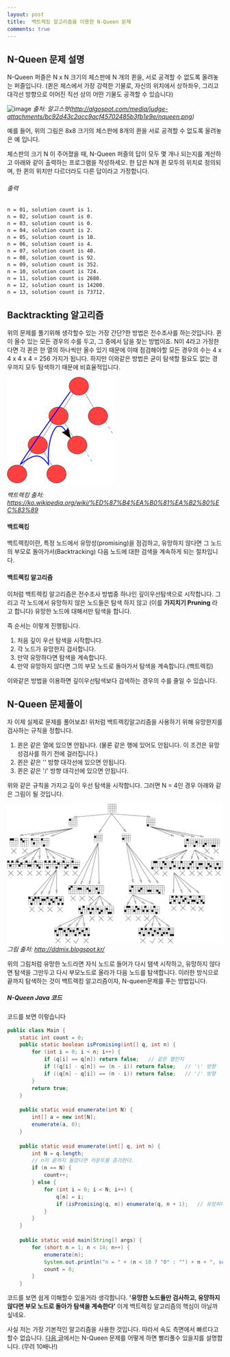 ```yaml
---
layout: post
title:  백트렉킹 알고리즘을 이용한 N-Queen 문제
comments: true
---
```


## N-Queen 문제 설명

N-Queen 퍼즐은 N x N 크기의 체스판에 N 개의 퀸을, 서로 공격할 수 없도록 올려놓는 퍼즐입니다. (퀸은 체스에서 가장 강력한 기물로, 자신의 위치에서 상하좌우, 그리고 대각선 방향으로 이어진 직선 상의 어떤 기물도 공격할 수 있습니다)

![image](http://algospot.com/media/judge-attachments/bc92d43c2acc9acf45702485b3fb1e9e/nqueen.png)
*출처: 알고스팟(http://algospot.com/media/judge-attachments/bc92d43c2acc9acf45702485b3fb1e9e/nqueen.png)*

예를 들어, 위의 그림은 8x8 크기의 체스판에 8개의 퀸을 서로 공격할 수 없도록 올려놓은 예 입니다.

체스판의 크기 N 이 주어졌을 때, N-Queen 퍼즐의 답이 모두 몇 개나 되는지를 계산하고 아래와 같이 출력하는 프로그램을 작성하세오. 한 답은 N개 퀸 모두의 위치로 정의되며, 한 퀸의 위치만 다르더라도 다른 답이라고 가정합니다.


###### 출력

```
n = 01, solution count is 1.
n = 02, solution count is 0.
n = 03, solution count is 0.
n = 04, solution count is 2.
n = 05, solution count is 10.
n = 06, solution count is 4.
n = 07, solution count is 40.
n = 08, solution count is 92.
n = 09, solution count is 352.
n = 10, solution count is 724.
n = 11, solution count is 2680.
n = 12, solution count is 14200.
n = 13, solution count is 73712.
```

## Backtrackting 알고리즘

위의 문제를 풀기위해 생각할수 있는 가장 간단?한 방법은 전수조사를 하는것입니다. 퀸이 올수 있는 모든 경우의 수를 두고, 그 중에서 답을 찾는 방법이죠. N이 4라고 가정한다면 각 퀸은 한 열의 하나씩만 올수 있기 때문에 이때 점검해야할 모든 경우의 수는 4 x 4 x 4 x 4 = 256 가지가 됩니다. 하지만 이와같은 방법은 굳이 탐색할 필요도 없는 경우까지 모두 탐색하기 때문에 비효율적입니다.


![백트렉킹](/assets/img/backtrack.png)

*백트렉킹 출처: https://ko.wikipedia.org/wiki/%ED%87%B4%EA%B0%81%EA%B2%80%EC%83%89*


#### 백트렉킹

백트렉킹이란, 특정 노드에서 유망성(promising)을 점검하고, 유망하지 않다면 그 노드의 부모로 돌아가서(Backtracking) 다음 노드에 대한 검색을 계속하게 되는 절차입니다.

#### 백트렉킹 알고리즘

이처럼 백트렉킹 알고리즘은 전수조사 방법중 하나인 깊이우선탐색으로 시작합니다. 그리고 각 노드에서 유망하지 않은 노드들은 탐색 하지 않고 (이를 **가지치기 Pruning** 라고 합니다) 유망한 노드에 대해서만 탐색을 합니다.

즉 순서는 이렇게 진행됩니다.

1. 처음 깊이 우선 탐색을 시작합니다.
2. 각 노드가 유망한지 검사합니다.
3. 만약 유망하다면 탐색을 계속합니다.
4. 만약 유망하지 않다면 그의  부모 노드로 돌아가서 탐색을 계속합니다.(백트렉킹)

이와같은 방법을 이용하면 깊이우선탐색보다 검색하는 경우의 수를 줄일 수 있습니다.


## N-Queen 문제풀이

자 이제 실제로 문제를 풀어보죠! 
위처럼 백트렉킹알고리즘을 사용하기 위해 유망한지를 검사하는 규칙을 정합니다.

1. 퀸은 같은 열에 있으면 안됩니다. (물론 같은 행에 있어도 안됩니다. 이 조건은 유망성검사를 하기 전에 걸러집니다.)
2. 퀸은 같은 '\' 방향 대각선에 있으면 안됩니다.
3. 퀸은 같은 '/' 방향 대각선에 있으면 안됩니다.

위와 같은 규칙을 가지고 깊이 우선 탐색을 시작합니다. 그러면 N = 4인 경우 아래와 같은 그림이 될 것입니다.

![n-queen](/assets/img/queens4_backtrack.png)
*그림 출처: http://ddmix.blogspot.kr/*

위의 그림처럼 유망한 노드라면 자식 노드로 들어가 다시 탬색 시작하고, 유망하지 않다면 탐색을 그만두고 다시 부모노드로 올라가 다음 노드를 탐색합니다. 이러한 방식으로 끝까지 탐색하는 것이 백트렉킹 알고리즘이자, N-queen문제를 푸는 방법입니다.

##### N-Queen Java 코드

코드를 보면 이렇습니다

```java
public class Main {
    static int count = 0;
    public static boolean isPromising(int[] q, int n) {
        for (int i = 0; i < n; i++) {
            if (q[i] == q[n]) return false;   // 같은 열인지
            if ((q[i] - q[n]) == (n - i)) return false;   // '\' 방향
            if ((q[n] - q[i]) == (n - i)) return false;   // '/' 방향
        }
        return true;
    }

    public static void enumerate(int N) {
        int[] a = new int[N];
        enumerate(a, 0);
    }

    public static void enumerate(int[] q, int n) {
        int N = q.length;
        // n이 끝까지 돌았다면 카운트를 증가한다.
        if (n == N) {
            count++;
        } else {
            for (int i = 0; i < N; i++) {
                q[n] = i;
                if (isPromising(q, n)) enumerate(q, n + 1);   // 유망하다면 계속 탐색(재귀호출)
            }
        }
    }

    public static void main(String[] args) {
        for (short n = 1; n < 14; n++) {
            enumerate(n);
            System.out.println("n = " + (n < 10 ? "0" : "") + n + ", solution count is " + count + ".");
            count = 0;
        }
    }
```

코드를 보면 쉽게 이해할수 있을거라 생각합니다.
**'유망한 노드들만 검사하고, 유먕하지 않다면 부모 노드로 돌아가 탐색을 계속한다'** 이게 백트렉킹 알고리즘의 핵심이 아닐까 싶네요.

사실 저는 가장 기본적인 알고리즘을 사용한 것입니다. 따라서 속도 측면에서 빠르다고 할수 없습니다. [다음 글](http://k-ware.github.io/n-queen-algorithm-2)에서는 N-Queen 문제를 어떻게 하면 빨리풀수 있을지를 설명합니다. (무려 10배나!)



